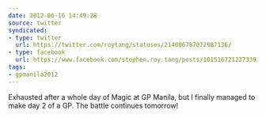 ```yaml
---
date: 2012-06-16 14:49:28
source: twitter
syndicated:
- type: twitter
  url: https://twitter.com/roytang/statuses/214006787072987136/
- type: facebook
  url: https://www.facebook.com/stephen.roy.tang/posts/10151672123733912
tags:
- gpmanila2012
---
```


Exhausted after a whole day of Magic at GP Manila, but I finally managed to make day 2 of a GP. The battle continues tomorrow!